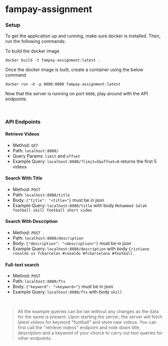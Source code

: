 
# fampay-assignment

### Setup
To get the application up and running, make sure docker is installed. Then, run the following commands:

To build the docker image
```
docker build -t fampay-assignment:latest .
```
Once the docker image is built, create a container using the below command
```
docker run -d -p 8080:8080 fampay-assignment:latest
```

Now that the server is running on port `8080`, play around with the API endpoints.

<br />

### API Endpoints
#### Retrieve Videos
- Method: `GET`
- Path: `localhost:8080/`
- Query Params: `limit` and `offset`
- Example Query: `localhost:8080/?limit=5&offset=0` returns the first 5 videos

#### Search With Title
- Method: `POST`
- Path: `localhost:8080/title`
- Body: `{"title": "<title>"}` must be in json 
- Example Query: `localhost:8080/title` with body `Mohammed Salah football skill football short video`

#### Search With Description
- Method: `POST`
- Path: `localhost:8080/description`
- Body: `{"description": "<description>"}` must be in json 
- Example Query: `localhost:8080/description` with body `Cristiano ronaldo vs fcbarcelon #ronaldo #fcbarcelona #football.`

#### Full-text search
- Method: `POST`
- Path: `localhost:8080/fts`
- Body: `{"keyword": "<keyword>"}` must be in json 
- Example Query: `localhost:8080/fts` with body `skill`

<br/>

> All the example queries can be ran without any changes as the data for the same is present. 
> Upon starting the server, the server will fetch latest videos for keyword "football"
> and store new videos. You can first call the "retrieve videos" endpoint and note down
> title, description and a keyword of your choice to carry out test queries for other endpoints.

